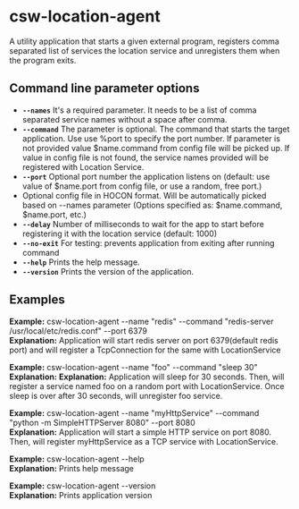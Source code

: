 # csw-location-agent

A utility application that starts a given external program, registers comma separated list of services the location service and unregisters them when the program exits.

## Command line parameter options

* **`--names`** It's a required parameter. It needs to be a list of comma separated service names without a space after comma.
* **`--command`** The parameter is optional. The command that starts the target application. Use use %port to specify the port number. If parameter is not provided value $name.command from config file will be picked up. If value in config file is not found, the service names provided will be registered with Location Service.
* **`--port`** Optional port number the application listens on (default: use value of $name.port from config file, or use a random, free port.)
* **<app-config>** Optional config file in HOCON format. Will be automatically picked based on --names parameter (Options specified as: $name.command, $name.port, etc.)
* **`--delay`** Number of milliseconds to wait for the app to start before registering it with the location service (default: 1000)
* **`--no-exit`** For testing: prevents application from exiting after running command
* **`--help`** Prints the help message.
* **`--version`** Prints the version of the application.

## Examples

**Example:** csw-location-agent --name "redis" --command "redis-server /usr/local/etc/redis.conf" --port 6379  
**Explanation:** Application will start redis server on port 6379(default redis port) and will register a TcpConnection for the same with LocationService 

**Example:** csw-location-agent --name "foo" --command "sleep 30"  
**Explanation:** **Explanation:** Application will sleep for 30 seconds. Then, will register a service named foo on a random port with LocationService. Once sleep is over after 30 seconds, will unregister foo service.

**Example:** csw-location-agent --name "myHttpService" --command "python -m SimpleHTTPServer 8080" --port 8080  
**Explanation:** Application will start a simple HTTP service on port 8080. Then, will register myHttpService as a TCP service with LocationService.

**Example:** csw-location-agent --help  
**Explanation:** Prints help message

**Example:** csw-location-agent --version  
**Explanation:** Prints application version